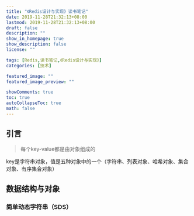 ```yaml
---
title: "《Redis设计与实现》读书笔记"
date: 2019-11-28T21:32:13+08:00
lastmod: 2019-11-28T21:32:13+08:00
draft: false
description: ""
show_in_homepage: true
show_description: false
license: ""

tags: [Redis,读书笔记,《Redis设计与实现》]
categories: [技术]

featured_image: ""
featured_image_preview: ""

showComments: true
toc: true
autoCollapseToc: true
math: false
---
```


## 引言

> 每个key-value都是由对象组成的 

<!--more-->

key是字符串对象，值是五种对象中的一个（字符串、列表对象、哈希对象、集合对象、有序集合对象）

## 数据结构与对象

### 简单动态字符串（SDS）

